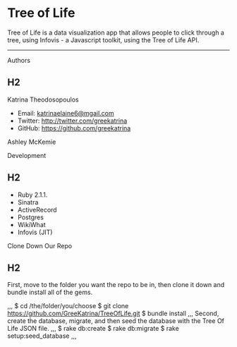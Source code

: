 Tree of Life
==========

Tree of Life is a data visualization app that allows people to click through a tree, using Infovis - a Javascript toolkit, using the Tree of Life API.

---

Authors
## H2

Katrina Theodosopoulos
+ Email: katrinaelaine6@mgail.com
+ Twitter: http://twitter.com/greekatrina
+ GitHub: https://github.com/greekatrina

Ashley McKemie

Development
## H2

+ Ruby 2.1.1.
+ Sinatra
+ ActiveRecord
+ Postgres
+ WikiWhat
+ Infovis (JIT)

Clone Down Our Repo
## H2

First, move to the folder you want the repo to be in, then clone it down and bundle install all of the gems.

,,,
$ cd /the/folder/you/choose
$ git clone https://github.com/GreeKatrina/TreeOfLife.git
$ bundle install
,,,
Second, create the database, migrate, and then seed the database with the Tree Of Life JSON file.
,,,
$ rake db:create
$ rake db:migrate
$ rake setup:seed_database
,,,
